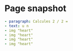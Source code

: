 # Page snapshot

```yaml
- paragraph: Calcules 2 / 2 =
- text: u n
- img "heart"
- img "heart"
- img "heart"
- img "heart"
```